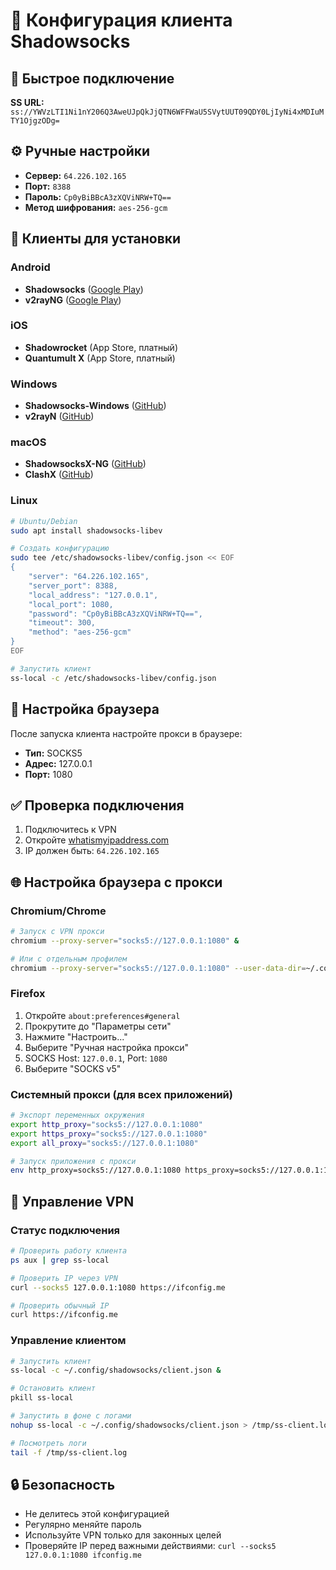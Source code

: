 # 📱 Конфигурация клиента Shadowsocks

## 🔗 Быстрое подключение
**SS URL:** `ss://YWVzLTI1Ni1nY206Q3AweUJpQkJjQTN6WFFWaU5SVytUUT09QDY0LjIyNi4xMDIuMTY1OjgzODg=`

## ⚙️ Ручные настройки
- **Сервер:** `64.226.102.165`
- **Порт:** `8388`
- **Пароль:** `Cp0yBiBBcA3zXQViNRW+TQ==`
- **Метод шифрования:** `aes-256-gcm`

## 📱 Клиенты для установки

### Android
- **Shadowsocks** ([Google Play](https://play.google.com/store/apps/details?id=com.github.shadowsocks))
- **v2rayNG** ([Google Play](https://play.google.com/store/apps/details?id=com.v2ray.ang))

### iOS
- **Shadowrocket** (App Store, платный)
- **Quantumult X** (App Store, платный)

### Windows
- **Shadowsocks-Windows** ([GitHub](https://github.com/shadowsocks/shadowsocks-windows/releases))
- **v2rayN** ([GitHub](https://github.com/2dust/v2rayN/releases))

### macOS
- **ShadowsocksX-NG** ([GitHub](https://github.com/shadowsocks/ShadowsocksX-NG/releases))
- **ClashX** ([GitHub](https://github.com/yichengchen/clashX/releases))

### Linux
```bash
# Ubuntu/Debian
sudo apt install shadowsocks-libev

# Создать конфигурацию
sudo tee /etc/shadowsocks-libev/config.json << EOF
{
    "server": "64.226.102.165",
    "server_port": 8388,
    "local_address": "127.0.0.1",
    "local_port": 1080,
    "password": "Cp0yBiBBcA3zXQViNRW+TQ==",
    "timeout": 300,
    "method": "aes-256-gcm"
}
EOF

# Запустить клиент
ss-local -c /etc/shadowsocks-libev/config.json
```

## 🔧 Настройка браузера
После запуска клиента настройте прокси в браузере:
- **Тип:** SOCKS5
- **Адрес:** 127.0.0.1
- **Порт:** 1080

## ✅ Проверка подключения
1. Подключитесь к VPN
2. Откройте [whatismyipaddress.com](https://whatismyipaddress.com)
3. IP должен быть: `64.226.102.165`

## 🌐 Настройка браузера с прокси

### Chromium/Chrome
```bash
# Запуск с VPN прокси
chromium --proxy-server="socks5://127.0.0.1:1080" &

# Или с отдельным профилем
chromium --proxy-server="socks5://127.0.0.1:1080" --user-data-dir=~/.config/chromium-vpn &
```

### Firefox
1. Откройте `about:preferences#general`
2. Прокрутите до "Параметры сети"
3. Нажмите "Настроить..."
4. Выберите "Ручная настройка прокси"
5. SOCKS Host: `127.0.0.1`, Port: `1080`
6. Выберите "SOCKS v5"

### Системный прокси (для всех приложений)
```bash
# Экспорт переменных окружения
export http_proxy="socks5://127.0.0.1:1080"
export https_proxy="socks5://127.0.0.1:1080"
export all_proxy="socks5://127.0.0.1:1080"

# Запуск приложения с прокси
env http_proxy=socks5://127.0.0.1:1080 https_proxy=socks5://127.0.0.1:1080 firefox &
```

## 🔧 Управление VPN

### Статус подключения
```bash
# Проверить работу клиента
ps aux | grep ss-local

# Проверить IP через VPN
curl --socks5 127.0.0.1:1080 https://ifconfig.me

# Проверить обычный IP
curl https://ifconfig.me
```

### Управление клиентом
```bash
# Запустить клиент
ss-local -c ~/.config/shadowsocks/client.json &

# Остановить клиент
pkill ss-local

# Запустить в фоне с логами
nohup ss-local -c ~/.config/shadowsocks/client.json > /tmp/ss-client.log 2>&1 &

# Посмотреть логи
tail -f /tmp/ss-client.log
```

## 🔒 Безопасность
- Не делитесь этой конфигурацией
- Регулярно меняйте пароль
- Используйте VPN только для законных целей
- Проверяйте IP перед важными действиями: `curl --socks5 127.0.0.1:1080 ifconfig.me`
